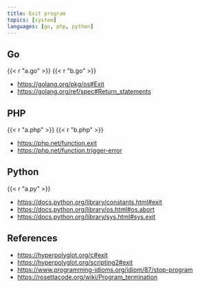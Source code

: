 ```yaml
---
title: Exit program
topics: [system]
languages: [go, php, python]
---
```


## Go

{{< r "a.go" >}}
{{< r "b.go" >}}

- <https://golang.org/pkg/os#Exit>
- <https://golang.org/ref/spec#Return_statements>

## PHP

{{< r "a.php" >}}
{{< r "b.php" >}}

- <https://php.net/function.exit>
- <https://php.net/function.trigger-error>

## Python

{{< r "a.py" >}}

- <https://docs.python.org/library/constants.html#exit>
- <https://docs.python.org/library/os.html#os.abort>
- <https://docs.python.org/library/sys.html#sys.exit>

## References

- <https://hyperpolyglot.org/c#exit>
- <https://hyperpolyglot.org/scripting2#exit>
- <https://www.programming-idioms.org/idiom/87/stop-program>
- <https://rosettacode.org/wiki/Program_termination>
